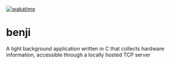 [![wakatime](https://wakatime.com/badge/github/kryllyxofficial01/benji.svg)](https://wakatime.com/badge/github/kryllyxofficial01/benji)

# benji

A light background application written in C that collects hardware information, accessible through a locally hosted TCP server
